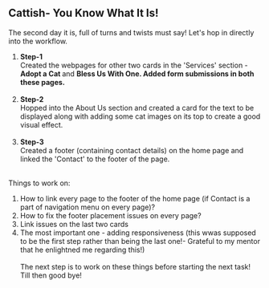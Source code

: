 ## Cattish- You Know What It Is!

<p>
The second day it is, full of turns and twists must say! Let's hop in directly into the workflow.
</p>

<ol>
<li> <b>Step-1</b>
<br>
Created the webpages for other two cards in the 'Services' section -<b> Adopt a Cat </b>and <b>Bless Us With One. Added form submissions in both these pages. </b>
</li>
<br>
<li> <b>Step-2</b>
<br>
Hopped into the About Us section and created a card for the text to be displayed along with adding some cat images on its top to create a good visual effect. 
</li>
<br>
<li> <b>Step-3</b>
<br>
Created a footer (containing contact details) on the home page and linked the 'Contact' to the footer of the page.
</li>
</ol>
<br>
Things to work on:
<ol>
<li> How to link every page to the footer of the home page (if Contact is a part of navigation menu on every page)?</li>
<li> How to fix the footer placement issues on every page?</li>
<li>Link issues on the last two cards
</li>
<li>The most important one - adding responsiveness (this wwas supposed to be the first step rather than being the last one!- Grateful to my mentor that he enlightned me regarding this!)
</li>
<br>
The next step is to work on these things before starting the next task!

<br>
Till then good bye!

